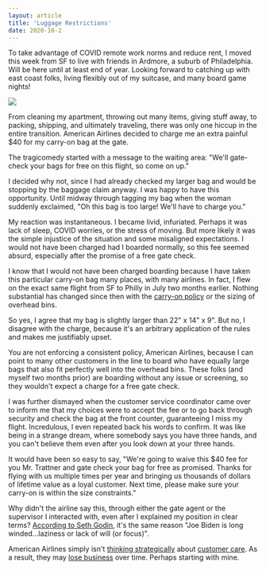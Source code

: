 ```yaml
---
layout: article
title: 'Luggage Restrictions'
date: 2020-10-2
---
```


To take advantage of COVID remote work norms and reduce rent, I moved this week from SF to live with friends in Ardmore, a suburb of Philadelphia. Will be here until at least end of year. Looking forward to catching up with east coast folks, living flexibly out of my suitcase, and many board game nights!

![](/img/ardmore.png#M)

From cleaning my apartment, throwing out many items, giving stuff away, to packing, shipping, and ultimately traveling, there was only one hiccup in the entire transition. American Airlines decided to charge me an extra painful $40 for my carry-on bag at the gate.

The tragicomedy started with a message to the waiting area: "We'll gate-check your bags for free on this flight, so come on up."

I decided why not, since I had already checked my larger bag and would be stopping by the baggage claim anyway. I was happy to have this opportunity. Until midway through tagging my bag when the woman suddenly exclaimed, "Oh this bag is too large! We'll have to charge you."

My reaction was instantaneous. I became livid, infuriated. Perhaps it was lack of sleep, COVID worries, or the stress of moving. But more likely it was the simple injustice of the situation and some misaligned expectations. I would not have been charged had I boarded normally, so this fee seemed absurd, especially after the promise of a free gate check.

I know that I would not have been charged boarding because I have taken this particular carry-on bag many places, with many airlines. In fact, I flew on the exact same flight from SF to Philly in July two months earlier. Nothing substantial has changed since then with the [carry-on policy](https://www.aa.com/i18n/travel-info/baggage/carry-on-baggage.jsp) or the sizing of overhead bins.

So yes, I agree that my bag is slightly larger than 22" x 14" x 9". But no, I disagree with the charge, because it's an arbitrary application of the rules and makes me justifiably upset.

You are not enforcing a consistent policy, American Airlines, because I can point to many other customers in the line to board who have equally large bags that also fit perfectly well into the overhead bins. These folks (and myself two months prior) are boarding without any issue or screening, so they wouldn't expect a charge for a free gate check.

I was further dismayed when the customer service coordinator came over to inform me that my choices were to accept the fee or to go back through security and check the bag at the front counter, guaranteeing I miss my flight. Incredulous, I even repeated back his words to confirm. It was like being in a strange dream, where somebody says you have three hands, and you can't believe them even after you look down at your three hands.

It would have been so easy to say, "We're going to waive this $40 fee for you Mr. Trattner and gate check your bag for free as promised. Thanks for flying with us multiple times per year and bringing us thousands of dollars of lifetime value as a loyal customer. Next time, please make sure your carry-on is within the size constraints."

Why didn't the airline say this, through either the gate agent or the supervisor I interacted with, even after I explained my position in clear terms? [According to Seth Godin](https://seths.blog/2008/09/fixing-the-one/), it's the same reason "Joe Biden is long winded...laziness or lack of will (or focus)".

American Airlines simply isn't [thinking strategically](https://seths.blog/2019/01/your-customer-service-strategy/) about [customer care](https://seths.blog/2012/02/howd-it-work/). As a result, they may [lose business](https://seths.blog/2006/04/the_customer_is/) over time. Perhaps starting with mine.
